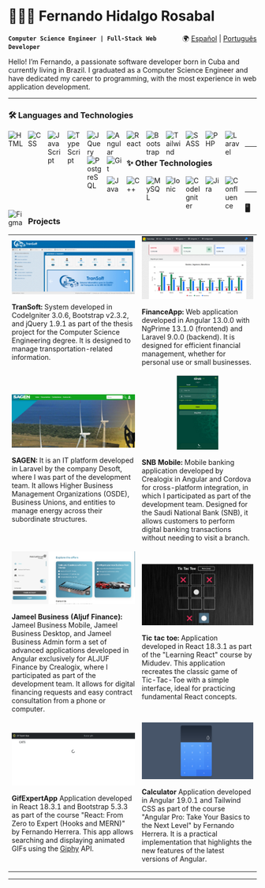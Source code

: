 # 👨🏻‍💻 Fernando Hidalgo Rosabal  

<span style="float:right;">🌍 [Español](../README.md) | [Português](./lang/README-pt.md)</span>

**`Computer Science Engineer | Full-Stack Web Developer`**

Hello! I’m Fernando, a passionate software developer born in Cuba and currently living in Brazil. I graduated as a Computer Science Engineer and have dedicated my career to programming, with the most experience in web application development.

---

### 🛠️ Languages and Technologies

<img align="left" alt="HTML" title="HTML" width="30px" style="padding-right: 10px;" src="https://cdn.jsdelivr.net/gh/devicons/devicon@latest/icons/html5/html5-original.svg" />
<img align="left" alt="CSS" title="CSS" width="30px" style="padding-right: 10px;" src="https://cdn.jsdelivr.net/gh/devicons/devicon@latest/icons/css3/css3-original.svg" />
<img align="left" alt="JavaScript" title="JavaScript" width="30px" style="padding-right: 10px;" src="https://cdn.jsdelivr.net/gh/devicons/devicon@latest/icons/javascript/javascript-original.svg" />
<img align="left" alt="TypeScript" title="TypeScript" width="30px" style="padding-right: 10px;" src="https://cdn.jsdelivr.net/gh/devicons/devicon@latest/icons/typescript/typescript-original.svg" />
<img align="left" alt="JQuery" title="JQuery" width="30px" style="padding-right: 10px;" src="https://cdn.jsdelivr.net/gh/devicons/devicon@latest/icons/jquery/jquery-original.svg" />
<img align="left" alt="Angular" title="Angular" width="30px" style="padding-right: 10px;" src="https://cdn.jsdelivr.net/gh/devicons/devicon@latest/icons/angular/angular-original.svg" />
<img align="left" alt="React" title="React" width="30px" style="padding-right: 10px;" src="https://cdn.jsdelivr.net/gh/devicons/devicon@latest/icons/react/react-original.svg" />
<img align="left" alt="Bootstrap" title="Bootstrap" width="30px" style="padding-right: 10px;" src="https://cdn.jsdelivr.net/gh/devicons/devicon@latest/icons/bootstrap/bootstrap-original.svg" />
<img align="left" alt="Tailwind" title="Tailwind" width="30px" style="padding-right: 10px;" src="https://cdn.jsdelivr.net/gh/devicons/devicon@latest/icons/tailwindcss/tailwindcss-original.svg" />
<img align="left" alt="SASS" title="SASS" width="30px" style="padding-right: 10px;" src="https://cdn.jsdelivr.net/gh/devicons/devicon@latest/icons/sass/sass-original.svg" />
<img align="left" alt="PHP" title="PHP" width="30px" style="padding-right: 10px;" src="https://cdn.jsdelivr.net/gh/devicons/devicon@latest/icons/php/php-original.svg" />
<img align="left" alt="Laravel" title="Laravel" width="30px" style="padding-right: 10px;" src="https://cdn.jsdelivr.net/gh/devicons/devicon@latest/icons/laravel/laravel-original.svg" />
<img align="left" alt="PostgreSQL" title="PostgreSQL" width="30px" style="padding-right: 10px;" src="https://cdn.jsdelivr.net/gh/devicons/devicon/icons/postgresql/postgresql-original.svg" />
<img align="left" alt="Git" title="Git" width="30px" style="padding-right: 10px;" src="https://cdn.jsdelivr.net/gh/devicons/devicon@latest/icons/git/git-original.svg" />

<br/>

---

### ✨ Other Technologies 

<img align="left" alt="Java" title="Java" width="30px" style="padding-right: 10px;" src="https://cdn.jsdelivr.net/gh/devicons/devicon@latest/icons/java/java-original.svg" />
<img align="left" alt="C++" title="C++" width="30px" style="padding-right: 10px;" src="https://cdn.jsdelivr.net/gh/devicons/devicon/icons/cplusplus/cplusplus-original.svg" />
<img align="left" alt="MySQL" title="MySQL" width="30px" style="padding-right: 10px;" src="https://cdn.jsdelivr.net/gh/devicons/devicon/icons/mysql/mysql-original.svg" />
<img align="left" alt="Ionic" title="Ionic" width="30px" style="padding-right: 10px;" src="https://cdn.jsdelivr.net/gh/devicons/devicon/icons/ionic/ionic-original.svg" />
<img align="left" alt="CodeIgniter" title="CodeIgniter" width="30px" style="padding-right: 10px;" src="https://cdn.jsdelivr.net/gh/devicons/devicon/icons/codeigniter/codeigniter-plain.svg" />
<img align="left" alt="Jira" title="Jira" width="30px" style="padding-right: 10px;" src="https://cdn.jsdelivr.net/gh/devicons/devicon@latest/icons/jira/jira-original.svg" />
<img align="left" alt="Confluence" title="Confluence" width="30px" style="padding-right: 10px;" src="https://cdn.jsdelivr.net/gh/devicons/devicon@latest/icons/confluence/confluence-original.svg" />
<img align="left" alt="Figma" title="Figma" width="30px" style="padding-right: 10px;" src="https://cdn.jsdelivr.net/gh/devicons/devicon/icons/figma/figma-original.svg" />

<br/>

---

### 🖥️ **Projects**

<table>
  <tr>
    <td align="center">
      <img src="./assets/projects_screenshots/TranSoft.png" alt="TranSoft" width="500px" /><br />
      <p align="left"><strong>TranSoft:</strong> System developed in CodeIgniter 3.0.6, Bootstrap v2.3.2, and jQuery 1.9.1 as part of the thesis project for the Computer Science Engineering degree. It is designed to manage transportation-related information.</p>
    </td>
    <td align="center">
      <img src="./assets/projects_screenshots/FinanceApp.png" alt="FinanceApp" width="500px" /><br />
      <p align="left"><strong>FinanceApp:</strong> Web application developed in Angular 13.0.0 with NgPrime 13.1.0 (frontend) and Laravel 9.0.0 (backend). It is designed for efficient financial management, whether for personal use or small businesses.</p>
    </td>
  </tr>
  <tr>
    <td align="center">
      <img src="./assets/projects_screenshots/SAGEN.jpg" alt="SAGEN" width="500px" /><br />
      <p align="left"><strong>SAGEN:</strong> It is an IT platform developed in Laravel by the company Desoft, where I was part of the development team. It allows Higher Business Management Organizations (OSDE), Business Unions, and entities to manage energy across their subordinate structures.</p>
    </td>
    <td align="center">
      <img src="./assets/projects_screenshots/SNB Mobile.png" alt="SNB Mobile" height="150px" /><br />
      <p align="left"><strong>SNB Mobile:</strong> Mobile banking application developed by Crealogix in Angular and Cordova for cross-platform integration, in which I participated as part of the development team. Designed for the Saudi National Bank (SNB), it allows customers to perform digital banking transactions without needing to visit a branch.</p>
    </td>
  </tr>
  <tr>
    <td align="center">
      <img src="./assets/projects_screenshots/Aljuf.png" alt="Jameel Business" width="500px" /><br />
      <p align="left"><strong>Jameel Business (Aljuf Finance):</strong> Jameel Business Mobile, Jameel Business Desktop, and Jameel Business Admin form a set of advanced applications developed in Angular exclusively for ALJUF Finance by Crealogix, where I participated as part of the development team. It allows for digital financing requests and easy contract consultation from a phone or computer.</p>
    </td>
    <td align="center">
      <img src="./assets/projects_screenshots/Tic tac toe.png" alt="Tic tac toe" width="500px" /><br />
      <p align="left"><strong>Tic tac toe:</strong> Application developed in React 18.3.1 as part of the "Learning React" course by Midudev. This application recreates the classic game of Tic-Tac-Toe with a simple interface, ideal for practicing fundamental React concepts.</p>
    </td>
  </tr>  
  <tr>  
    <td align="center">
      <img src="./assets/projects_screenshots/GifExpertApp.png" alt="GifExpertApp" width="500px" /><br />
      <p align="left"><strong>GifExpertApp</strong> Application developed in React 18.3.1 and Bootstrap 5.3.3 as part of the course "React: From Zero to Expert (Hooks and MERN)" by Fernando Herrera. This app allows searching and displaying animated GIFs using the <a href="https://developers.giphy.com">Giphy</a> API.</p>
    </td>
    <td align="center">
      <img src="./assets/projects_screenshots/Calculator.png" alt="Calculator" width="500px" /><br />
      <p align="left"><strong>Calculator</strong> Application developed in Angular 19.0.1 and Tailwind CSS as part of the course "Angular Pro: Take Your Basics to the Next Level" by Fernando Herrera. It is a practical implementation that highlights the new features of the latest versions of Angular.</p>
    </td>
  </tr>
</table>

---